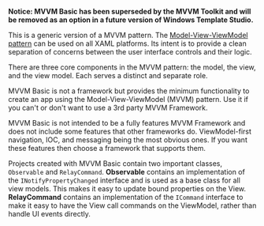 ﻿**Notice: MVVM Basic has been superseded by the MVVM Toolkit and will be removed as an option in a future version of Windows Template Studio.**

This is a generic version of a MVVM pattern.  The [Model-View-ViewModel pattern](https://en.wikipedia.org/wiki/Model%E2%80%93view%E2%80%93viewmodel) can be used on all XAML platforms. Its intent is to provide a clean separation of concerns between the user interface controls and their logic.

There are three core components in the MVVM pattern: the model, the view, and the view model. Each serves a distinct and separate role.

MVVM Basic is not a framework but provides the minimum functionality to create an app using the Model-View-ViewModel (MVVM) pattern.
Use it if you can't or don't want to use a 3rd party MVVM Framework.

MVVM Basic is not intended to be a fully features MVVM Framework and does not include some features that other frameworks do. ViewModel-first navigation, IOC, and messaging being the most obvious ones. If you want these features then choose a framework that supports them.

Projects created with MVVM Basic contain two important classes, `Observable` and `RelayCommand`.
**Observable** contains an implementation of the `INotifyPropertyChanged` interface and is used as a base class for all view models. This makes it easy to update bound properties on the View.
**RelayCommand** contains an implementation of the `ICommand` interface to make it easy to have the View call commands on the ViewModel, rather than handle UI events directly.
